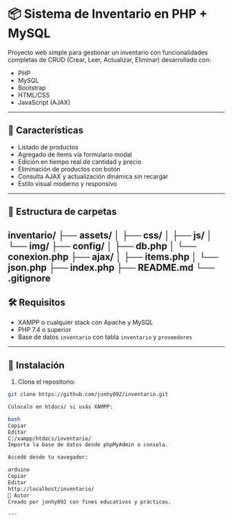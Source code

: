 # 📦 Sistema de Inventario en PHP + MySQL

Proyecto web simple para gestionar un inventario con funcionalidades completas de CRUD (Crear, Leer, Actualizar, Eliminar) desarrollado con:

- PHP
- MySQL
- Bootstrap
- HTML/CSS
- JavaScript (AJAX)

---

## 🚀 Características

- Listado de productos
- Agregado de ítems vía formulario modal
- Edición en tiempo real de cantidad y precio
- Eliminación de productos con botón
- Consulta AJAX y actualización dinámica sin recargar
- Estilo visual moderno y responsivo

---

## 📂 Estructura de carpetas

inventario/
├── assets/
│ ├── css/
│ ├── js/
│ └── img/
├── config/
│ ├── db.php
│ └── conexion.php
├── ajax/
│ ├── items.php
│ └── json.php
├── index.php
├── README.md
└── .gitignore
---

## 🛠 Requisitos

- XAMPP o cualquier stack con Apache y MySQL
- PHP 7.4 o superior
- Base de datos `inventario` con tabla `inventario` y `proveedores`

---

## 🔌 Instalación

1. Clona el repositorio:

```bash
git clone https://github.com/jonhy092/inventario.git

Colocalo en htdocs/ si usás XAMPP:

bash
Copiar
Editar
C:/xampp/htdocs/inventario/
Importa la base de datos desde phpMyAdmin o consola.

Accedé desde tu navegador:

arduino
Copiar
Editar
http://localhost/inventario/
🧠 Autor
Creado por jonhy092 con fines educativos y prácticos.

---



